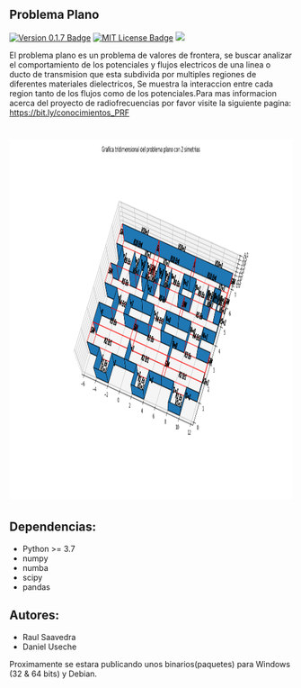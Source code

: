 ## Problema Plano
[![Version 0.1.7 Badge][version-badge]][changelog] [![MIT License Badge][license-badge]][license] [![](https://img.shields.io/badge/python-3.7+-orange.svg)](https://www.python.org/download/releases/3.7.0/)

El problema plano es un problema de valores de frontera, se buscar analizar el comportamiento de 
los potenciales y flujos electricos de una linea o ducto de transmision que esta subdivida por 
multiples regiones de diferentes materiales dielectricos, Se muestra la interaccion entre cada region
tanto de los flujos como de los potenciales.Para mas informacion acerca del proyecto de radiofrecuencias 
por favor visite la siguiente pagina:
https://bit.ly/conocimientos_PRF
# <img src="https://raw.githubusercontent.com/raulsaavedr/problema_plano/master/src/0.1.7/problema_plano/graficas/ejemplo/Problema%20Plano%203D.png" height=640 alt="Grafica Tridimensional ejemplo" />

## Dependencias:
* Python >= 3.7
* numpy 
* numba
* scipy 
* pandas

## Autores: 
* Raul Saavedra
* Daniel Useche

Proximamente se estara publicando unos binarios(paquetes) para Windows (32 & 64 bits) y Debian.

[changelog]: ./src/CHANGELOG.md
[changelog-badge]: https://img.shields.io/badge/changelog-Keep%20a%20Changelog%20v1.1.0-%23E05735
[license]: ./LICENSE
[source]: source/
[version-badge]: https://img.shields.io/badge/version-0.1.7-blue.svg
[license-badge]: https://img.shields.io/badge/license-MIT-blue.svg

